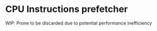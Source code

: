 # CPU Instructions prefetcher

WIP: Prone to be discarded due to potential performance inefficiency

